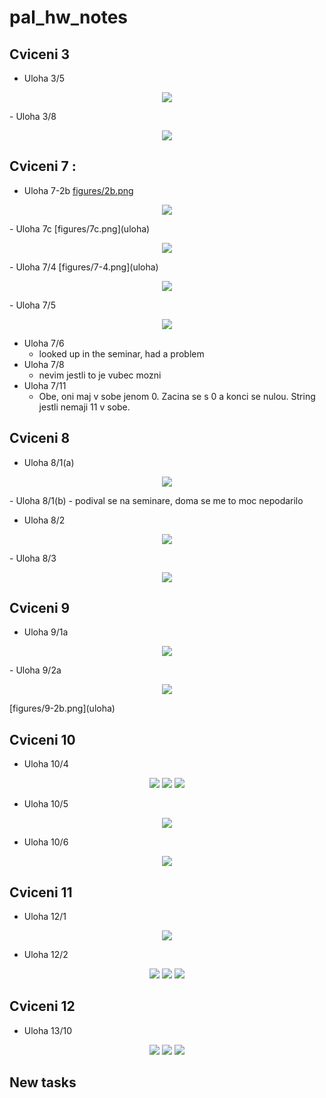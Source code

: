 # pal_hw_notes

## Cviceni 3
- Uloha 3/5
<p align="center">
  <img src="figures/3/3_5.jpg" />
</p>
- Uloha 3/8
<p align="center">
  <img src="figures/3/3_8.jpg" />
</p>

## Cviceni 7 :

- Uloha 7-2b
[figures/2b.png](uloha)
<p align="center">
  <img src="figures/2b.png" />
</p>
- Uloha 7c
[figures/7c.png](uloha)
<p align="center">
  <img src="figures/7c.png" />
</p>
- Uloha  7/4
[figures/7-4.png](uloha)
<p align="center">
  <img src="figures/7-4.jpeg" />
</p>
- Uloha 7/5
<p align="center">
  <img src="figures/7.5.jpeg" />
</p>

- Uloha 7/6
  - looked up in the seminar, had a problem
- Uloha 7/8
  - nevim jestli to je vubec mozni
- Uloha 7/11
  - Obe, oni maj v sobe jenom 0. 
  Zacina se s 0 a konci se nulou.
  String jestli nemaji 11 v sobe.
## Cviceni 8
- Uloha 8/1(a)
<p align="center">
  <img src="figures/8/8_1_a.jpg" />
</p>
- Uloha 8/1(b) - podival se na seminare, doma se me to moc nepodarilo

- Uloha 8/2
<p align="center">
  <img src="figures/8/8_2.jpg" />
</p>
- Uloha 8/3
<p align="center">
  <img src="figures/8/8_3.jpg" />
</p>

## Cviceni 9
- Uloha 9/1a
<p align="center">
  <img src="figures/9-1a.jpeg" />
</p>
- Uloha 9/2a
<p align="center">
  <img src="figures/9-2b.png" />
</p>
[figures/9-2b.png](uloha)

## Cviceni 10
- Uloha 10/4
<p align="center">
  <img src="figures/10/10_4_a.jpg" />
  <img src="figures/10/10_4_bd.jpg" />
  <img src="figures/10/10_4_d.jpg" />
</p>

- Uloha 10/5
<p align="center">
  <img src="figures/10/10_5.jpg" />
</p>

- Uloha 10/6
<p align="center">
  <img src="figures/10/10_6.jpg" />
</p>

## Cviceni 11
- Uloha 12/1
<p align="center">
  <img src="figures/11/12_1.png" />
</p>

- Uloha 12/2
<p align="center">
  <img src="figures/11/12_2.png" />
  <img src="figures/11/12_2_2.png" />
  <img src="figures/11/12_2_3.png" />
</p>

## Cviceni 12
- Uloha 13/10
<p align="center">
  <img src="figures/12/13_10.png" />
  <img src="figures/12/13_10_2.png" />
  <img src="figures/12/13_10_3.png" />
</p>


## New tasks

